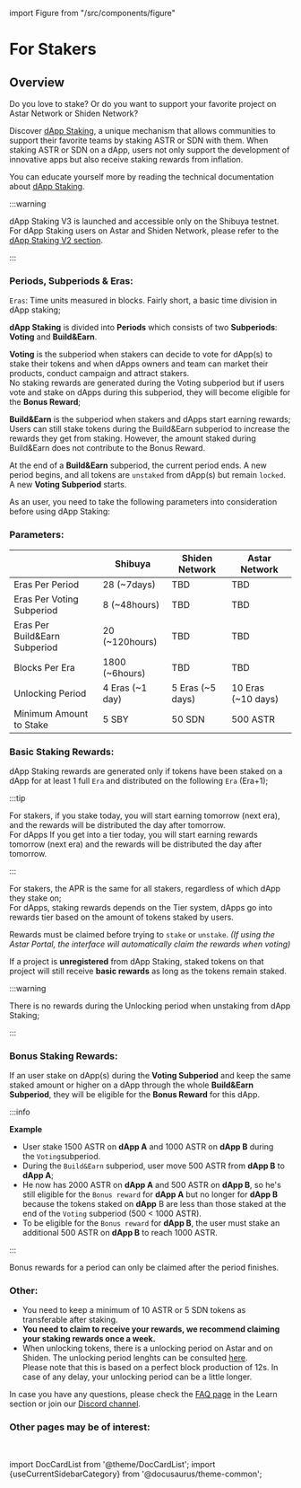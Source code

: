 import Figure from "/src/components/figure"

# For Stakers

## Overview

Do you love to stake? Or do you want to support your favorite project on Astar Network or Shiden Network? 

Discover [dApp Staking](/docs/learn/dapp-staking/), a unique mechanism that allows communities to support their favorite teams by staking ASTR or SDN with them. When staking ASTR or SDN on a dApp, users not only support the development of innovative apps but also receive staking rewards from inflation.

You can educate yourself more by reading the technical documentation about [dApp Staking](/docs/learn/dapp-staking/).

:::warning

dApp Staking V3 is launched and accessible only on the Shibuya testnet. For dApp Staking users on Astar and Shiden Network, please refer to the [dApp Staking V2 section](/docs/use/dapp-staking/dapp-staking-v2/).

:::

### Periods, Subperiods & Eras:

`Eras`: Time units measured in blocks. Fairly short, a basic time division in dApp staking;

**dApp Staking** is divided into **Periods** which consists of two **Subperiods**: **Voting** and **Build&Earn**.

**Voting** is the subperiod when stakers can decide to vote for dApp(s) to stake their tokens and when dApps owners and team can market their products, conduct campaign and attract stakers.  
No staking rewards are generated during the Voting subperiod but if users vote and stake on dApps during this subperiod, they will become eligible for the **Bonus Reward**;

**Build&Earn** is the subperiod when stakers and dApps start earning rewards;
Users can still stake tokens during the Build&Earn subperiod to increase the rewards they get from staking. However, the amount staked during Build&Earn does not contribute to the Bonus Reward.

At the end of a **Build&Earn** subperiod, the current period ends. A new period begins, and all tokens are `unstaked` from dApp(s) but remain `locked`. A new **Voting Subperiod** starts.

As an user, you need to take the following parameters into consideration before using dApp Staking:

### Parameters:

|  | Shibuya | Shiden Network | Astar Network |
| --- | --- | --- | --- |
| Eras Per Period | 28 (~7days) | TBD | TBD |
| Eras Per Voting Subperiod | 8 (~48hours) | TBD | TBD |
| Eras Per Build&Earn Subperiod | 20 (~120hours) | TBD |TBD  |
| Blocks Per Era | 1800 (~6hours) | TBD | TBD |
| Unlocking Period | 4 Eras (~1 day) | 5 Eras (~5 days) | 10 Eras (~10 days) |
| Minimum Amount to Stake | 5 SBY | 50 SDN | 500 ASTR |


### Basic Staking Rewards:

dApp Staking rewards are generated only if tokens have been staked on a dApp for at least 1 full `Era` and distributed on the following `Era` (Era+1);

:::tip

For stakers, if you stake today, you will start earning tomorrow (next era), and the rewards will be distributed the day after tomorrow.  
For dApps If you get into a tier today, you will start earning rewards tomorrow (next era) and the rewards will be distributed the day after tomorrow.

:::

For stakers, the APR is the same for all stakers, regardless of which dApp they stake on;  
For dApps, staking rewards depends on the Tier system, dApps go into rewards tier based on the amount of tokens staked by users.

Rewards must be claimed before trying to `stake` or `unstake`.
*(If using the Astar Portal, the interface will automatically claim the rewards when voting)*

If a project is **unregistered** from dApp Staking, staked tokens on that project will still receive **basic rewards** as long as the tokens remain staked.

:::warning

 There is no rewards during the Unlocking period when unstaking from dApp Staking;

 :::

### Bonus Staking Rewards:

If an user stake on dApp(s) during the **Voting Subperiod** and keep the same staked amount or higher on a dApp through the whole **Build&Earn Subperiod**, they will be eligible for the **Bonus Reward** for this dApp.

:::info

**Example**

- User stake 1500 ASTR on **dApp A** and 1000 ASTR on **dApp B** during the `Voting`subperiod.
- During the `Build&Earn` subperiod, user move 500 ASTR from **dApp B** to **dApp A**;
- He now has 2000 ASTR on **dApp A** and 500 ASTR on **dApp B**, so he's still eligible for the `Bonus reward` for **dApp A** but no longer for **dApp B** because the tokens staked on **dApp** B are less than those staked at the end of the `Voting` subperiod (500 < 1000 ASTR).
- To be eligible for the `Bonus reward` for **dApp B**, the user must stake an additional 500 ASTR on **dApp B** to reach 1000 ASTR.

:::

Bonus rewards for a period can only be claimed after the period finishes.


### Other:

- You need to keep a minimum of 10 ASTR or 5 SDN tokens as transferable after staking.
- **You need to claim to receive your rewards, we recommend claiming your staking rewards once a week.**
- When unlocking tokens, there is a unlocking period on Astar and on Shiden. The unlocking period lenghts can be consulted [here](/docs/use/dapp-staking/for-stakers/#parameters).  
Please note that this is based on a perfect block production of 12s. In case of any delay, your unlocking period can be a little longer.

In case you have any questions, please check the [FAQ page](/docs/learn/dapp-staking/dapp-staking-faq/) in the Learn section or join our [Discord channel](https://discord.com/invite/astarnetwork).

### Other pages may be of interest:

<br/>

import DocCardList from '@theme/DocCardList';
import {useCurrentSidebarCategory} from '@docusaurus/theme-common';

<DocCardList items={useCurrentSidebarCategory().items}/>

